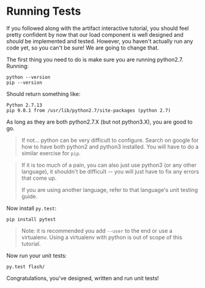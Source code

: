 # Running Tests

If you followed along with the artifact interactive tutorial, you should feel
pretty confident by now that our load component is well designed and *should*
be implemented and tested. However, you haven't actually run any code yet, so
you can't be sure! We are going to change that.

The first thing you need to do is make sure you are running python2.7. Running:
```
python --version
pip --version
```

Should return something like:
```
Python 2.7.13
pip 9.0.1 from /usr/lib/python2.7/site-packages (python 2.7)
```

As long as they are both python2.7.X (but not python3.X), you are good to go.

> If not... python can be very difficult to configure.  Search on google for
> how to have both python2 and python3 installed. You will have to do a similar
> exercise for `pip`.

> If it is too much of a pain, you can also just use python3 (or any other
> language), it shouldn't be difficult -- you will just have to fix any errors
> that come up.
>
> If you are using another language, refer to that language's unit testing
> guide.

Now install `py.test`:
```
pip install pytest
```
> Note: it is recommended you add `--user` to the end or use a virtualenv.
> Using a virtualenv with python is out of scope of this tutorial.

Now run your unit tests:
```
py.test flash/
```

Congratulations, you've designed, written and run unit tests!

